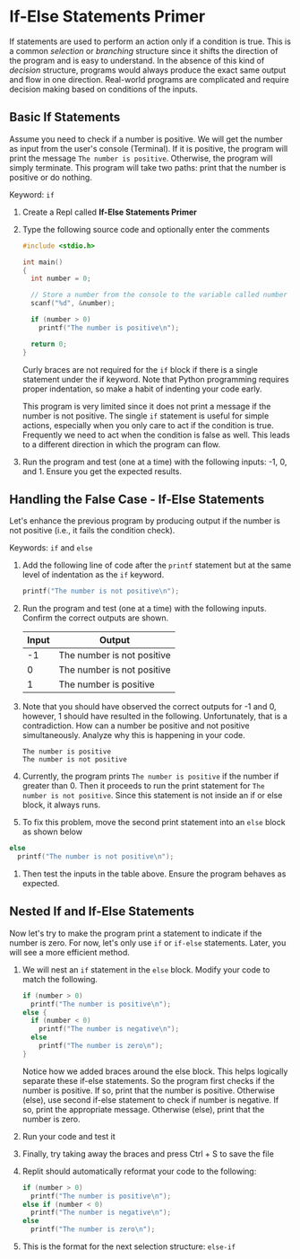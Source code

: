 # If-Else Statements Primer

If statements are used to perform an action only if a condition is true. This is a common _selection_ or _branching_ structure since it shifts the direction of the program and is easy to understand. In the absence of this kind of _decision_ structure, programs would always produce the exact same output and flow in one direction. Real-world programs are complicated and require decision making based on conditions of the inputs.

## Basic If Statements
Assume you need to check if a number is positive. We will get the number as input from the user's console (Terminal). If it is positive, the program will print the message `The number is positive`. Otherwise, the program will simply terminate. This program will take two paths: print that the number is positive or do nothing.

Keyword: `if`

1. Create a Repl called **If-Else Statements Primer**

1. Type the following source code and optionally enter the comments

    ```C
    #include <stdio.h>
    
    int main()
    {
      int number = 0;

      // Store a number from the console to the variable called number
      scanf("%d", &number);

      if (number > 0)
        printf("The number is positive\n");

      return 0;
    }
    ```

    Curly braces are not required for the `if` block if there is a single statement under the if keyword. Note that Python programming requires proper indentation, so make a habit of indenting your code early.
    
    This program is very limited since it does not print a message if the number is not positive. The single `if` statement is useful for simple actions, especially when you only care to act if the condition is true. Frequently we need to act when the condition is false as well. This leads to a different direction in which the program can flow.

1. Run the program and test (one at a time) with the following inputs: -1, 0, and 1. Ensure you get the expected results. 

## Handling the False Case - If-Else Statements
Let's enhance the previous program by producing output if the number is not positive (i.e., it fails the condition check).

Keywords: `if` and `else`

1. Add the following line of code after the `printf` statement but at the same level of indentation as the `if` keyword.

    ```C
    printf("The number is not positive\n");
    ```

1. Run the program and test (one at a time) with the following inputs. Confirm the correct outputs are shown.

    |Input|Output|
    |-|-|
    |-1|The number is not positive|
    |0|The number is not positive|
    |1|The number is positive|

1. Note that you should have observed the correct outputs for -1 and 0, however, 1 should have resulted in the following. Unfortunately, that is a contradiction. How can a number be positive and not positive simultaneously. Analyze why this is happening in your code.

    ```
    The number is positive
    The number is not positive
    ```

1. Currently, the program prints `The number is positive` if the number if greater than 0. Then it proceeds to run the print statement for `The number is not positive`. Since this statement is not inside an if or else block, it always runs.

1. To fix this problem, move the second print statement into an `else` block as shown below

```C
else
  printf("The number is not positive\n");
```

1. Then test the inputs in the table above. Ensure the program behaves as expected.

## Nested If and If-Else Statements
Now let's try to make the program print a statement to indicate if the number is zero. For now, let's only use `if` or `if-else` statements. Later, you will see a more efficient method.

1. We will nest an `if` statement in the `else` block. Modify your code to match the following.

    ```C
    if (number > 0)
      printf("The number is positive\n");
    else {
      if (number < 0)
        printf("The number is negative\n");
      else
        printf("The number is zero\n");
    }
    ```
    Notice how we added braces around the else block. This helps logically separate these if-else statements.
    So the program first checks if the number is positive. If so, print that the number is positive. Otherwise (else), use second if-else statement to check if number is negative. If so, print the appropriate message. Otherwise (else), print that the number is zero.

1. Run your code and test it

1. Finally, try taking away the braces and press Ctrl + S to save the file

1. Replit should automatically reformat your code to the following:

    ```C
    if (number > 0)
      printf("The number is positive\n");
    else if (number < 0)
      printf("The number is negative\n");
    else
      printf("The number is zero\n");
    ```
1. This is the format for the next selection structure: `else-if`
